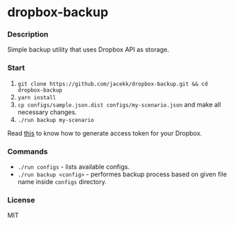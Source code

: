 # dropbox-backup

### Description

Simple backup utility that uses Dropbox API as storage.

### Start

1. `git clone https://github.com/jacekk/dropbox-backup.git && cd dropbox-backup`
1. `yarn install`
1. `cp configs/sample.json.dist configs/my-scenario.json` and make all necessary changes.
1. `./run backup my-scenario`

Read [this](https://blogs.dropbox.com/developers/2014/05/generate-an-access-token-for-your-own-account/) to know how to generate access token for your Dropbox.

### Commands

* `./run configs` - lists available configs.
* `./run backup <config>` - performes backup process based on given file name inside `configs` directory.

### License

MIT
